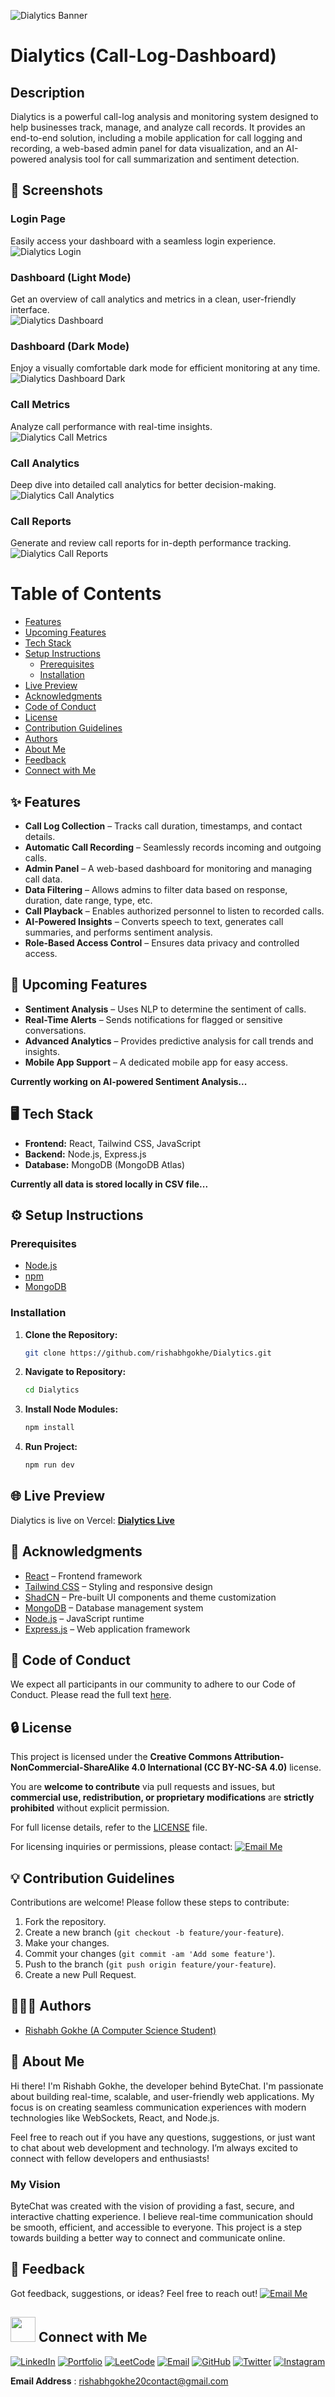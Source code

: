 ![Dialytics Banner](https://res.cloudinary.com/dnytagac4/image/upload/v1742124418/Dialytics_Banner_b71odl.png)

# Dialytics (Call-Log-Dashboard)

## Description

Dialytics is a powerful call-log analysis and monitoring system designed to help businesses track, manage, and analyze call records. It provides an end-to-end solution, including a mobile application for call logging and recording, a web-based admin panel for data visualization, and an AI-powered analysis tool for call summarization and sentiment detection.

## 📸 Screenshots  

### Login Page  
Easily access your dashboard with a seamless login experience.  
![Dialytics Login](https://res.cloudinary.com/dnytagac4/image/upload/v1742123832/Call_Dashboard_Login_tf2wlu.png)  

### Dashboard (Light Mode)  
Get an overview of call analytics and metrics in a clean, user-friendly interface.  
![Dialytics Dashboard](https://res.cloudinary.com/dnytagac4/image/upload/v1742123832/Call_Dashboard_Overview_e99dnf.png)  

### Dashboard (Dark Mode)  
Enjoy a visually comfortable dark mode for efficient monitoring at any time.  
![Dialytics Dashboard Dark](https://res.cloudinary.com/dnytagac4/image/upload/v1742123832/Call_Dashboard_Overview_Dark_vfsnkf.png)  

### Call Metrics  
Analyze call performance with real-time insights.  
![Dialytics Call Metrics](https://res.cloudinary.com/dnytagac4/image/upload/v1742123832/Call_Metrics_xcqo6b.png)  

### Call Analytics  
Deep dive into detailed call analytics for better decision-making.  
![Dialytics Call Analytics](https://res.cloudinary.com/dnytagac4/image/upload/v1742123832/Call_Analytics_j5kizs.png)  

### Call Reports  
Generate and review call reports for in-depth performance tracking.  
![Dialytics Call Reports](https://res.cloudinary.com/dnytagac4/image/upload/v1742123833/Call_Reports_thyxln.png)

# Table of Contents

  - [Features](#-features)
  - [Upcoming Features](#-upcoming-features)
  - [Tech Stack](#️-tech-stack)
  - [Setup Instructions](#️-setup-instructions)
    - [Prerequisites](#prerequisites)
    - [Installation](#installation)
  - [Live Preview](#-live-preview)
  - [Acknowledgments](#-acknowledgments)
  - [Code of Conduct](#-code-of-conduct)
  - [License](#-license)
  - [Contribution Guidelines](#-contribution-guidelines)
  - [Authors](#-authors)
  - [About Me](#-about-me)
  - [Feedback](#-feedback)
  - [Connect with Me](#-connect-with-me)

## ✨ Features

- **Call Log Collection** – Tracks call duration, timestamps, and contact details.  
- **Automatic Call Recording** – Seamlessly records incoming and outgoing calls.  
- **Admin Panel** – A web-based dashboard for monitoring and managing call data.  
- **Data Filtering** – Allows admins to filter data based on response, duration, date range, type, etc.  
- **Call Playback** – Enables authorized personnel to listen to recorded calls.  
- **AI-Powered Insights** – Converts speech to text, generates call summaries, and performs sentiment analysis.  
- **Role-Based Access Control** – Ensures data privacy and controlled access.  

## 🚀 Upcoming Features

- **Sentiment Analysis** – Uses NLP to determine the sentiment of calls.  
- **Real-Time Alerts** – Sends notifications for flagged or sensitive conversations.  
- **Advanced Analytics** – Provides predictive analysis for call trends and insights.  
- **Mobile App Support** – A dedicated mobile app for easy access.  

**Currently working on AI-powered Sentiment Analysis...**  


## 🖥️ Tech Stack

- **Frontend:** React, Tailwind CSS, JavaScript
- **Backend:** Node.js, Express.js
- **Database:** MongoDB (MongoDB Atlas)

**Currently all data is stored locally in CSV file...**

## ⚙️ Setup Instructions

### Prerequisites

- [Node.js](https://nodejs.org/)
- [npm](https://www.npmjs.com/)
- [MongoDB](https://www.mongodb.com/)

### Installation

1. **Clone the Repository:**
   ```bash
   git clone https://github.com/rishabhgokhe/Dialytics.git

2. **Navigate to Repository:**
    ```bash
    cd Dialytics

3. **Install Node Modules:**
    ```bash
    npm install

4. **Run Project:**
    ```bash
    npm run dev

## 🌐 Live Preview

Dialytics is live on Vercel: **[Dialytics Live](https://call-log-dashboard.vercel.app/)**

## 🙌 Acknowledgments

- [React](https://react.dev/) – Frontend framework
- [Tailwind CSS](https://tailwindcss.com/) – Styling and responsive design
- [ShadCN](https://ui.shadcn.com/) – Pre-built UI components and theme customization
- [MongoDB](https://www.mongodb.com/) – Database management system
- [Node.js](https://nodejs.org/) – JavaScript runtime
- [Express.js](https://expressjs.com/) – Web application framework

## 📜 Code of Conduct

We expect all participants in our community to adhere to our Code of Conduct. Please read the full text [here](CODE_OF_CONDUCT.md).

<!-- license.md-start -->
## 🔒 License

This project is licensed under the **Creative Commons Attribution-NonCommercial-ShareAlike 4.0 International (CC BY-NC-SA 4.0)** license.

You are **welcome to contribute** via pull requests and issues, but **commercial use, redistribution, or proprietary modifications** are **strictly prohibited** without explicit permission.

For full license details, refer to the [LICENSE](LICENSE) file.

For licensing inquiries or permissions, please contact:
[![Email Me](https://img.shields.io/badge/Email-Me-black?style=flat&logo=gmail&logoColor=white)](mailto:rishabhgokhe20contact@gmail.com)
<!-- license.md-end -->

<!-- contribution-guidelines.md-start -->
## 💡 Contribution Guidelines

Contributions are welcome! Please follow these steps to contribute:
1. Fork the repository.
2. Create a new branch (`git checkout -b feature/your-feature`).
3. Make your changes.
4. Commit your changes (`git commit -am 'Add some feature'`).
5. Push to the branch (`git push origin feature/your-feature`).
6. Create a new Pull Request.
<!-- contribution-guidelines.md-end -->

<!-- author.md-start -->
## 👨🏻‍💻 Authors

- [Rishabh Gokhe (A Computer Science Student)](https://www.github.com/rishabhgokhe)
<!-- author.md-end -->

## 🚀 About Me

Hi there! I'm Rishabh Gokhe, the developer behind ByteChat. I'm passionate about building real-time, scalable, and user-friendly web applications. My focus is on creating seamless communication experiences with modern technologies like WebSockets, React, and Node.js.

Feel free to reach out if you have any questions, suggestions, or just want to chat about web development and technology. I’m always excited to connect with fellow developers and enthusiasts!

### My Vision

ByteChat was created with the vision of providing a fast, secure, and interactive chatting experience. I believe real-time communication should be smooth, efficient, and accessible to everyone. This project is a step towards building a better way to connect and communicate online.

<!-- feedback.md-start -->
## 📨 Feedback

Got feedback, suggestions, or ideas? Feel free to reach out! [![Email Me](https://img.shields.io/badge/Email-Me-black?style=flat&logo=gmail&logoColor=white)](mailto:rishabhgokhe20contact@gmail.com)
<!-- feedback.md-end -->

<!-- connect-with-me.md-start -->
## <img src="https://i.giphy.com/media/v1.Y2lkPTc5MGI3NjExeWxuNTJlaTIwcWp6Mmx4ODl5dXgxbThqNnI5eWh3YmIwMnZhbWp5MyZlcD12MV9pbnRlcm5hbF9naWZfYnlfaWQmY3Q9cw/7NgYelDPXmzbzxrKsj/giphy.gif" width=40px /> Connect with Me

[![LinkedIn](https://img.shields.io/badge/LinkedIn-0A66C2?style=for-the-badge&logo=linkedin&logoColor=white)](https://linkedin.com/in/rishabh-gokhe-22168b287)
[![Portfolio](https://img.shields.io/badge/Portfolio-000000?style=for-the-badge&logo=outline&logoColor=white)](https://portfolio-rishabhgokhe.vercel.app/)
[![LeetCode](https://img.shields.io/badge/LeetCode-FFA116?style=for-the-badge&logo=leetcode&logoColor=white)](https://leetcode.com/u/rishabh_gokhe/)
[![Email](https://img.shields.io/badge/Email-D14836?style=for-the-badge&logo=gmail&logoColor=white)](mailto:rishabhgokhe20contact@gmail.com)
[![GitHub](https://img.shields.io/badge/GitHub-181717?style=for-the-badge&logo=github&logoColor=white)](https://github.com/rishabhgokhe)
[![Twitter](https://img.shields.io/badge/Twitter-1DA1F2?style=for-the-badge&logo=x&logoColor=white)](https://twitter.com/rishabhgokhe)
[![Instagram](https://img.shields.io/badge/Instagram-DD2A7B?style=for-the-badge&logo=instagram&logoColor=white)](https://www.instagram.com/rishabh_gokhe)

**Email Address** : [rishabhgokhe20contact@gmail.com](mailto:rishabhgokhe20contact@gmail.com)
<!-- connect-with-me.md-end -->